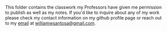 This folder contains the classwork my Professors have given me permission to publish as well as my notes. If you'd like to inquire about any of my work please check my contact information on my github profile page or reach out to my [email](mailto:williamwsantosa@gmail.com) at williamwsantosa@gmail.com.